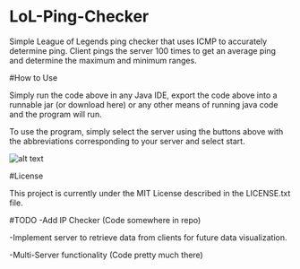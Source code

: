 # LoL-Ping-Checker

Simple League of Legends ping checker that uses ICMP to accurately determine ping.
Client pings the server 100 times to get an average ping and determine the maximum and minimum ranges.

#How to Use

Simply run the code above in any Java IDE, export the code above into a runnable jar (or download here) or any other means of running java code and the program will run.

To use the program, simply select the server using the buttons above with the abbreviations corresponding to your server and select start. 

![alt text](https://i.gyazo.com/b01334031cce172361ce2137be1fc6de.png "Logo Title Text 1")



#License

This project is currently under the MIT License described in the LICENSE.txt file. 

#TODO
-Add IP Checker (Code somewhere in repo)

-Implement server to retrieve data from clients for future data visualization. 

-Multi-Server functionality (Code pretty much there)
